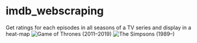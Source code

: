 # imdb_webscraping
Get ratings for each episodes in all seasons of a TV series and display in a heat-map
![Game of Thrones (2011–2019)](https://i.imgur.com/tnUq3R6.png)
![The Simpsons (1989–)](https://i.imgur.com/0Vh2APG.png)
